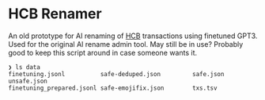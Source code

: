 # HCB Renamer

An old prototype for AI renaming of [HCB](https://hackclub.com/hcb/) transactions using finetuned GPT3. Used for the original AI rename admin tool. May still be in use? Probably good to keep this script around in case someone wants it.

```
❯ ls data
finetuning.jsonl          safe-deduped.json         safe.json                 unsafe.json
finetuning_prepared.jsonl safe-emojifix.json        txs.tsv
```
